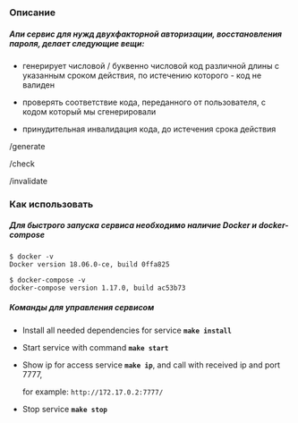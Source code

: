 ### Описание
##### Апи сервис для нужд двухфакторной авторизации, восстановления пароля, делает следующие вещи:

 - генерирует числовой / буквенно числовой код различной длины с указанным сроком действия, по истечению которого - код не валиден

 - проверять соответствие кода, переданного от пользователя, с кодом который мы сгенерировали

 - принудительная инвалидация кода, до истечения срока действия 

/generate

/check

/invalidate

### Как использовать
##### Для быстрого запуска сервиса необходимо наличие Docker и docker-compose
```
$ docker -v
Docker version 18.06.0-ce, build 0ffa825
```
```
$ docker-compose -v
docker-compose version 1.17.0, build ac53b73
```

##### Команды для управления сервисом
* Install all needed dependencies for service **`make install`**

* Start service with command **`make start`**

* Show ip for access service **`make ip`**, and call with received ip and port 7777,

    for example: `http://172.17.0.2:7777/`

* Stop service **`make stop`**